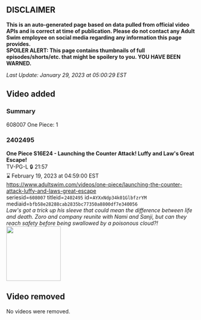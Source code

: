 ## DISCLAIMER
**This is an auto-generated page based on data pulled from official video APIs and is correct at time of publication. Please do not contact any Adult Swim employee on social media regarding any information this page provides.**  
**SPOILER ALERT: This page contains thumbnails of full episodes/shorts/etc. that might be spoilery to you. YOU HAVE BEEN WARNED.**  

_Last Update: January 29, 2023 at 05:00:29 EST_
## Video added
### Summary
608007 One Piece: 1  
### 2402495
**One Piece S16E24 - Launching the Counter Attack! Luffy and Law's Great Escape!**  
TV-PG-L 🔒 21:57  
⌛ February 19, 2023 at 04:59:00 EST  
https://www.adultswim.com/videos/one-piece/launching-the-counter-attack-luffy-and-laws-great-escape  
seriesid=`608007` titleid=`2402495` id=`AYXxNdp34k01GlbfzrYM` mediaid=`bfb58e28288cab2835bc77350a8800df7e340056`  
_Law's got a trick up his sleeve that could mean the difference between life and death. Zoro and company reunite with Nami and Sanji, but can they reach safety before being swallowed by a poisonous cloud?!_  
<a href="https://media.cdn.adultswim.com/uploads/20230128/thumbnails/2_23128180402-OnePieceStill001tiny.png"><img src="https://media.cdn.adultswim.com/uploads/20230128/thumbnails/2_23128180402-OnePieceStill001tiny.png" height="144px" /></a>
## Video removed
No videos were removed.  
